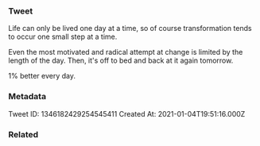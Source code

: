 ### Tweet
Life can only be lived one day at a time, so of course transformation tends to occur one small step at a time. 

Even the most motivated and radical attempt at change is limited by the length of the day. Then, it's off to bed and back at it again tomorrow. 

1% better every day.

### Metadata
Tweet ID: 1346182429254545411
Created At: 2021-01-04T19:51:16.000Z

### Related

